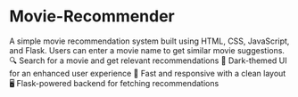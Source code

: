 # Movie-Recommender
A simple movie recommendation system built using HTML, CSS, JavaScript, and Flask. Users can enter a movie name to get similar movie suggestions.🔍 Search for a movie and get relevant recommendations 🎨 Dark-themed UI for an enhanced user experience 🚀 Fast and responsive with a clean layout 🖥️ Flask-powered backend for fetching recommendations
